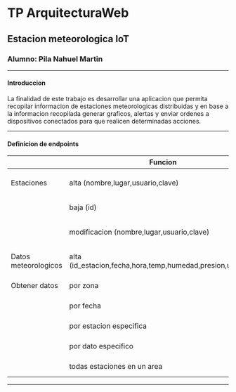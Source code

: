 # TP ArquitecturaWeb


## Estacion meteorologica IoT


### Alumno: Pila Nahuel Martin


* * *

#### Introduccion

La finalidad de este trabajo es desarrollar una aplicacion que permita recopilar informacion de estaciones meteorologicas distribuidas y en base a la informacion recopilada generar graficos, alertas y enviar ordenes a dispositivos conectados para que realicen determinadas acciones.

* * *

#### Definicion de endpoints

|               | Funcion                                 | EndPoint                        | Respuestas                          |
| ------------- | --------------------------------------- | ----------------------------- | ----------------------------------- |
| Estaciones		| alta (nombre,lugar,usuario,clave)				| POST /estaciones/ (body)			| 200, 201, 400, 403, 500	            |
|			| baja (id)							| DELETE /estaciones/id				| 200, 201, 403, 500	|
|			| modificacion (nombre,lugar,usuario,clave)			| PUT /estaciones/id (body)			| 200, 201, 400, 403, 500	|
| Datos meteorologicos	| alta (id_estacion,fecha,hora,temp,humedad,presion,uv,lluvia)	| POST /estaciones/datos_meteorologicos (body)	| 201, 400, 403, 500	|
| Obtener datos		| por zona							| GET /datos_meteorologicos/x			| 200, 400, 403, 404	|
|			| por fecha							| GET /datos_meteorologicos/x			| 200, 400, 403, 404	|
|			| por estacion especifica					| GET /datos_meteorologicos/x			| 200, 400, 403, 404	|
|			| por dato especifico						| GET /datos_meteorologicos/x			| 200, 400, 403, 404	|
|			| todas estaciones en un area					| GET /estaciones?campo=area			| 200, 400, 403, 404	|

* * *
